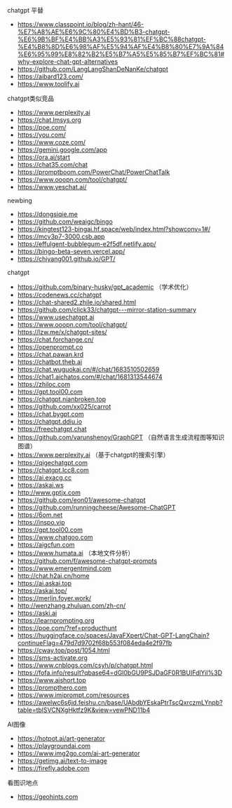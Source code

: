 chatgpt 平替

* https://www.classpoint.io/blog/zh-hant/46-%E7%A8%AE%E6%9C%80%E4%BD%B3-chatgpt-%E6%9B%BF%E4%BB%A3%E5%93%81%EF%BC%88chatgpt-%E4%B8%8D%E6%98%AF%E5%94%AF%E4%B8%80%E7%9A%84%E6%95%99%E8%82%B2%E5%B7%A5%E5%85%B7%EF%BC%81#why-explore-chat-gpt-alternatives
* https://github.com/LangLangShanDeNanKe/chatgpt
* https://aibard123.com/
* https://www.toolify.ai

chatgpt类似竞品

* https://www.perplexity.ai
* https://chat.lmsys.org
* https://poe.com/
* https://you.com/
* https://www.coze.com/
* https://gemini.google.com/app
* https://ora.ai/start
* https://chat35.com/chat
* https://promptboom.com/PowerChat/PowerChatTalk
* https://www.ooopn.com/tool/chatgpt/
* https://www.yeschat.ai/


newbing

 * https://dongsiqie.me
 * https://github.com/weaigc/bingo
 * https://kingtest123-bingai.hf.space/web/index.html?showconv=1#/
 * https://mcv3p7-3000.csb.app
 * https://effulgent-bubblegum-e2f5df.netlify.app/
 * https://bingo-beta-seven.vercel.app/
 * https://chiyang001.github.io/GPT/
 
 chatgpt

 * https://github.com/binary-husky/gpt_academic （学术优化）
 * https://codenews.cc/chatgpt
 * https://chat-shared2.zhile.io/shared.html
 * https://github.com/click33/chatgpt---mirror-station-summary
 * https://www.usechatgpt.ai
 * https://www.ooopn.com/tool/chatgpt/
 * https://lzw.me/x/chatgpt-sites/
 * https://chat.forchange.cn/
 * https://openprompt.co
 * https://chat.pawan.krd
 * https://chatbot.theb.ai
 * https://chat.wuguokai.cn/#/chat/1683510502659
 * https://chat1.aichatos.com/#/chat/1681313544674
 * https://zhiloc.com
 * https://gpt.tool00.com
 * https://chatgpt.nianbroken.top
 * https://github.com/xx025/carrot
 * https://chat.bygpt.com
 * https://chatgpt.ddiu.io
 * https://freechatgpt.chat
 * https://github.com/varunshenoy/GraphGPT （自然语言生成流程图等知识图谱）
 * https://www.perplexity.ai （基于chatgpt的搜索引擎）
 * https://qigechatgpt.com
 * https://chatgpt.lcc8.com
 * https://ai.exacg.cc
 * https://askai.ws
 * http://www.gptjx.com
 * https://github.com/eon01/awesome-chatgpt
 * https://github.com/runningcheese/Awesome-ChatGPT
 * https://6om.net
 * https://inspo.vip
 * https://gpt.tool00.com
 * https://www.chatgoo.com
 * https://aigcfun.com
 * https://www.humata.ai （本地文件分析）
 * https://github.com/f/awesome-chatgpt-prompts
 * https://www.emergentmind.com
 * http://chat.h2ai.cn/home
 * https://ai.askai.top
 * https://askai.top/
 * https://merlin.foyer.work/
 * http://wenzhang.zhuluan.com/zh-cn/
 * https://aski.ai
 * https://learnprompting.org
 * https://poe.com/?ref=producthunt
 * https://huggingface.co/spaces/JavaFXpert/Chat-GPT-LangChain?continueFlag=479d7d9702f68b553f084eda4e2f97fb
 * https://cway.top/post/1054.html
 * https://sms-activate.org
 * https://www.cnblogs.com/csyh/p/chatgpt.html
 * https://fofa.info/result?qbase64=dGl0bGU9PSJDaGF0R1BUIFdlYiI%3D
 * https://www.aishort.top
 * https://prompthero.com
 * https://www.imiprompt.com/resources
 * https://awelwc6s6jd.feishu.cn/base/UAbdbYEskaPtrTscQxrczmLYnpb?table=tblSVCNXgHktfz9K&view=vewPND11b4


AI图像

 * https://hotpot.ai/art-generator
 * https://playgroundai.com
 * https://www.img2go.com/ai-art-generator
 * https://getimg.ai/text-to-image
 * https://firefly.adobe.com

看图识地点

*  https://geohints.com
